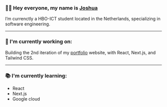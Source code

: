 <!-- ![banner](https://github.com/josh0x/josh0x/blob/main/git-cover.png) -->

### 👋🏽 Hey everyone, my name is [Joshua](https://www.linkedin.com/in/thejoshuabowers/)

I’m currenctly a HBO-ICT student located in the Netherlands, specializing in software engineering. 

--- 

### 🚀 I'm currently working on: 

Building the 2nd iteration of my [portfolio](https://joshuabowers.nl) website, with React, Next.js, and Tailwind CSS.

--- 

### 📚 I'm currently learning: 

- React
- Next.js
- Google cloud
